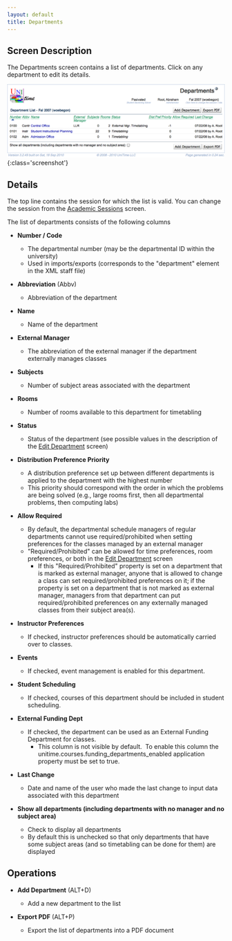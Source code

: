 ```yaml
---
layout: default
title: Departments
---
```



## Screen Description

The Departments screen contains a list of departments. Click on any department to edit its details.

![Departments](images/departments-1.png){:class='screenshot'}

## Details

The top line contains the session for which the list is valid. You can change the session from the [Academic Sessions](academic-sessions) screen.

The list of departments consists of the following columns

* **Number / Code**
	* The departmental number (may be the departmental ID within the university)
	* Used in imports/exports (corresponds to the "department" element in the XML staff file)

* **Abbreviation** (Abbv)
	* Abbreviation of the department

* **Name**
	* Name of the department

* **External Manager**
	* The abbreviation of the external manager if the department externally manages classes

* **Subjects**
	* Number of subject areas associated with the department

* **Rooms**
	* Number of rooms available to this department for timetabling

* **Status**
	* Status of the department (see possible values in the description of the [Edit Department](edit-department) screen)

* **Distribution Preference Priority**
	* A distribution preference set up between different departments is applied to the department with the highest number
	* This priority should correspond with the order in which the problems are being solved (e.g., large rooms first, then all departmental problems, then computing labs)

* **Allow Required**
	* By default, the departmental schedule managers of regular departments cannot use required/prohibited when setting preferences for the classes managed by an external manager
	* "Required/Prohibited" can be allowed for time preferences, room preferences, or both in the [Edit Department](edit-department) screen
		* If this "Required/Prohibited" property is set on a department that is marked as external manager, anyone that is allowed to change a class can set required/prohibited preferences on it; if the property is set on a department that is not marked as external manager, managers from that department can put required/prohibited preferences on any externally managed classes from their subject area(s).

* **Instructor Preferences**
	* If checked, instructor preferences should be automatically carried over to classes.

* **Events**
	* If checked, event management is enabled for this department.

* **Student Scheduling**
	* If checked, courses of this department should be included in student scheduling.

* **External Funding Dept**
	* If checked, the department can be used as an External Funding Department for classes.
		* This column is not visible by default.  To enable this column the unitime.courses.funding_departments_enabled application property must be set to true.

* **Last Change**
	* Date and name of the user who made the last change to input data associated with this department

* **Show all departments (including departments with no manager and no subject area)**
	* Check to display all departments
	* By default this is unchecked so that only departments that have some subject areas (and so timetabling can be done for them) are displayed

## Operations

* **Add Department** (ALT+D)
	* Add a new department to the list

* **Export PDF** (ALT+P)
	* Export the list of departments into a PDF document

